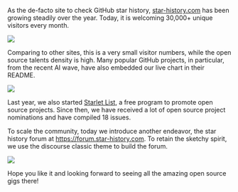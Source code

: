 As the de-facto site to check GitHub star history, [star-history.com](/) has been growing steadily over the 
year. Today, it is welcoming 30,000+ unique visitors every month. 

![](/blog/assets/introduce-star-history-forum/uv-pv.webp)

Comparing to other sites, this is a very small visitor numbers, while the open source talents density
is high. Many popular GitHub projects, in particular, from the recent AI wave, have also embedded our live
chart in their README.

![](/blog/assets/introduce-star-history-forum/chart.webp)

Last year, we also started [Starlet List](/blog/list-your-open-source-project), a free program to promote
open source projects. Since then, we have received a lot of open source project nominations and have
compiled 18 issues.

To scale the community, today we introduce another endeavor, the star history forum at https://forum.star-history.com.
To retain the sketchy spirit, we use the discourse classic theme to build the forum. 

![](/blog/assets/introduce-star-history-forum/banner.webp)

Hope you like it and looking forward to seeing all the amazing open source gigs there!


